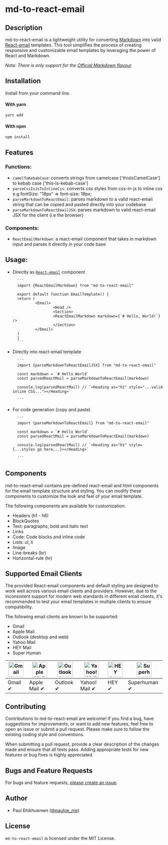# md-to-react-email

## Description

md-to-react-email is a lightweight utility for converting [Markdown](https://www.markdownguide.org/) into valid [React-email](https://react.email) templates. This tool simplifies the process of creating responsive and customizable email templates by leveraging the power of React and Markdown.

_Note: There is only support for the [Official Markdown flavour](https://www.markdownguide.org/basic-syntax/)_

## Installation

Install from your command line.

#### With yarn

```sh
yarn add
```

#### With npm

```sh
npm install
```

## Features

### Functions:

- `camelToKebabCase`: converts strings from camelcase ['thisIsCamelCase'] to kebab case ['this-is-kebab-case']
- `parseCssInJsToInlineCss`: converts css styles from css-in-js to inline css e.g fontSize: "18px" => font-size: 18px;
- `parseMarkdownToReactEmail`: parses markdown to a valid react-email string that can be copied and pasted directly into your codebase
- `parseMarkdownToReactEmailJSX`: parses markdown to valid react-email JSX for the client (i.e the browser)

### Components:

- `ReactEmailMarkdown`: a react-email component that takes in markdown input and parses it directly in your code base

## Usage:

- Directly as [`React-email`](https://react.email) component

        ```
        import {ReactEmailMarkdown} from "md-to-react-email"

        export default function EmailTemplate() {
        return (
                <Email>
                        <Head />
                        <Section>
                        <ReactEmailMarkdown markdown={`# Hello, World!`} />
                        </Section>
                </Email>
        )
        }
        ```

- Directly into react-email template

        ```
        import {parseMarkdownToReactEmailJSX} from "md-to-react-email"

        const markdown = `# Hello World`
        const parsedReactMail = parseMarkdownToReactEmail(markdown)

        console.log(parsedReactMail) // `<Heading as="h1" style="...valid inline CSS..."></Heading>`

        ```

- For code generation (copy and paste)

        ```
        import {parseMarkdownToReactEmail} from "md-to-react-email"

        const markdown = `# Hello World`
        const parsedReactMail = parseMarkdownToReactEmail(markdown)

        console.log(parsedReactMail) // `<Heading as="h1" style={...styles go here...}></Heading>`

        ```

## Components

md-to-react-email contains pre-defined react-email and html components for the email template structure and styling. You can modify these components to customize the look and feel of your email template.

The following components are available for customization:

- Headers (h1 - h6)
- BlockQuotes
- Text: paragraphs, bold and italic text
- Links
- Code: Code blocks and inline code
- Lists: ul, li
- Image
- Line-breaks (br)
- Horizontal-rule (hr)

## Supported Email Clients

The provided React-email components and default styling are designed to work well across various email clients and providers. However, due to the inconsistent support for modern web standards in different email clients, it's recommended to test your email templates in multiple clients to ensure compatibility.

The following email clients are known to be supported:

- Gmail
- Apple Mail
- Outlook (desktop and web)
- Yahoo Mail
- HEY Mail
- Super Human

| <img src="https://react.email/static/icons/gmail.svg" width="48px" height="48px" alt="Gmail logo"> | <img src="https://react.email/static/icons/apple-mail.svg" width="48px" height="48px" alt="Apple Mail"> | <img src="https://react.email/static/icons/outlook.svg" width="48px" height="48px" alt="Outlook logo"> | <img src="https://react.email/static/icons/yahoo-mail.svg" width="48px" height="48px" alt="Yahoo! Mail logo"> | <img src="https://react.email/static/icons/hey.svg" width="48px" height="48px" alt="HEY logo"> | <img src="https://react.email/static/icons/superhuman.svg" width="48px" height="48px" alt="Superhuman logo"> |
| -------------------------------------------------------------------------------------------------- | ------------------------------------------------------------------------------------------------------- | ------------------------------------------------------------------------------------------------------ | ------------------------------------------------------------------------------------------------------------- | ---------------------------------------------------------------------------------------------- | ------------------------------------------------------------------------------------------------------------ |
| Gmail ✔                                                                                            | Apple Mail ✔                                                                                            | Outlook ✔                                                                                              | Yahoo! Mail ✔                                                                                                 | HEY ✔                                                                                          | Superhuman ✔                                                                                                 |

## Contributing

Contributions to md-to-react-email are welcome! If you find a bug, have suggestions for improvements, or want to add new features, feel free to open an issue or submit a pull request. Please make sure to follow the existing coding style and conventions.

When submitting a pull request, provide a clear description of the changes made and ensure that all tests pass. Adding appropriate tests for new features or bug fixes is highly appreciated.

## Bugs and Feature Requests

For bugs and feature requests, [please create an issue](https://github.com/codeskills-dev/md-to-react-mail/issues/new/choose).

## Author

- Paul Ehikhuemen ([@pauloe_me](https://twitter.com/pauloe_me))

## License

`md-to-react-email` is licensed under the MIT License.
